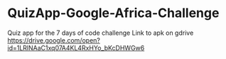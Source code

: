 # QuizApp-Google-Africa-Challenge
Quiz app for the 7 days of code challenge
Link to apk on gdrive https://drive.google.com/open?id=1LRlNAaC1xq07A4KL4RxHYo_bKcDHWGw6
